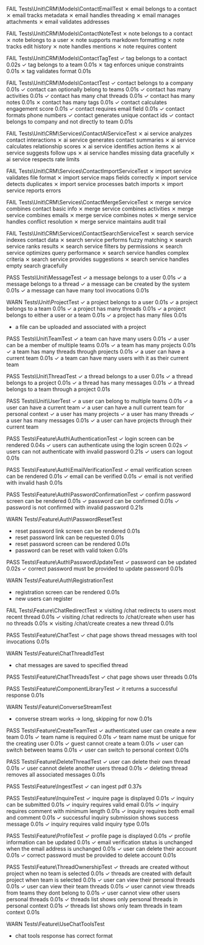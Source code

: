 
   FAIL  Tests\Unit\CRM\Models\ContactEmailTest
  ⨯ email belongs to a contact
  ⨯ email tracks metadata
  ⨯ email handles threading
  ⨯ email manages attachments
  ⨯ email validates addresses

   FAIL  Tests\Unit\CRM\Models\ContactNoteTest
  ⨯ note belongs to a contact
  ⨯ note belongs to a user
  ⨯ note supports markdown formatting
  ⨯ note tracks edit history
  ⨯ note handles mentions
  ⨯ note requires content

   FAIL  Tests\Unit\CRM\Models\ContactTagTest
  ✓ tag belongs to a contact                                                                           0.02s
  ✓ tag belongs to a team                                                                              0.01s
  ⨯ tag enforces unique constraints                                                                    0.01s
  ⨯ tag validates format                                                                               0.01s

   FAIL  Tests\Unit\CRM\Models\ContactTest
  ✓ contact belongs to a company                                                                       0.01s
  ✓ contact can optionally belong to teams                                                             0.01s
  ✓ contact has many activities                                                                        0.01s
  ✓ contact has many chat threads                                                                      0.01s
  ✓ contact has many notes                                                                             0.01s
  ⨯ contact has many tags                                                                              0.01s
  ✓ contact calculates engagement score                                                                0.01s
  ✓ contact requires email field                                                                       0.01s
  ✓ contact formats phone numbers
  ✓ contact generates unique contact ids
  ✓ contact belongs to company and not directly to team                                                0.01s

   FAIL  Tests\Unit\CRM\Services\ContactAIServiceTest
  ⨯ ai service analyzes contact interactions
  ⨯ ai service generates contact summaries
  ⨯ ai service calculates relationship scores
  ⨯ ai service identifies action items
  ⨯ ai service suggests follow ups
  ⨯ ai service handles missing data gracefully
  ⨯ ai service respects rate limits

   FAIL  Tests\Unit\CRM\Services\ContactImportServiceTest
  ⨯ import service validates file format
  ⨯ import service maps fields correctly
  ⨯ import service detects duplicates
  ⨯ import service processes batch imports
  ⨯ import service reports errors

   FAIL  Tests\Unit\CRM\Services\ContactMergeServiceTest
  ⨯ merge service combines contact basic info
  ⨯ merge service combines activities
  ⨯ merge service combines emails
  ⨯ merge service combines notes
  ⨯ merge service handles conflict resolution
  ⨯ merge service maintains audit trail

   FAIL  Tests\Unit\CRM\Services\ContactSearchServiceTest
  ⨯ search service indexes contact data
  ⨯ search service performs fuzzy matching
  ⨯ search service ranks results
  ⨯ search service filters by permissions
  ⨯ search service optimizes query performance
  ⨯ search service handles complex criteria
  ⨯ search service provides suggestions
  ⨯ search service handles empty search gracefully

   PASS  Tests\Unit\MessageTest
  ✓ a message belongs to a user                                                                        0.01s
  ✓ a message belongs to a thread
  ✓ a message can be created by the system                                                             0.01s
  ✓ a message can have many tool invocations                                                           0.01s

   WARN  Tests\Unit\ProjectTest
  ✓ a project belongs to a user                                                                        0.01s
  ✓ a project belongs to a team                                                                        0.01s
  ✓ a project has many threads                                                                         0.01s
  ✓ a project belongs to either a user or a team                                                       0.01s
  ✓ a project has many files                                                                           0.01s
  - a file can be uploaded and associated with a project

   PASS  Tests\Unit\TeamTest
  ✓ a team can have many users                                                                         0.01s
  ✓ a user can be a member of multiple teams                                                           0.01s
  ✓ a team has many projects                                                                           0.01s
  ✓ a team has many threads through projects                                                           0.01s
  ✓ a user can have a current team                                                                     0.01s
  ✓ a team can have many users with it as their current team

   PASS  Tests\Unit\ThreadTest
  ✓ a thread belongs to a user                                                                         0.01s
  ✓ a thread belongs to a project                                                                      0.01s
  ✓ a thread has many messages                                                                         0.01s
  ✓ a thread belongs to a team through a project                                                       0.01s

   PASS  Tests\Unit\UserTest
  ✓ a user can belong to multiple teams                                                                0.01s
  ✓ a user can have a current team
  ✓ a user can have a null current team for personal context
  ✓ a user has many projects
  ✓ a user has many threads
  ✓ a user has many messages                                                                           0.01s
  ✓ a user can have projects through their current team

   PASS  Tests\Feature\Auth\AuthenticationTest
  ✓ login screen can be rendered                                                                       0.04s
  ✓ users can authenticate using the login screen                                                      0.02s
  ✓ users can not authenticate with invalid password                                                   0.21s
  ✓ users can logout                                                                                   0.01s

   PASS  Tests\Feature\Auth\EmailVerificationTest
  ✓ email verification screen can be rendered                                                          0.01s
  ✓ email can be verified                                                                              0.01s
  ✓ email is not verified with invalid hash                                                            0.01s

   PASS  Tests\Feature\Auth\PasswordConfirmationTest
  ✓ confirm password screen can be rendered                                                            0.01s
  ✓ password can be confirmed                                                                          0.01s
  ✓ password is not confirmed with invalid password                                                    0.21s

   WARN  Tests\Feature\Auth\PasswordResetTest
  - reset password link screen can be rendered                                                         0.01s
  - reset password link can be requested                                                               0.01s
  - reset password screen can be rendered                                                              0.01s
  - password can be reset with valid token                                                             0.01s

   PASS  Tests\Feature\Auth\PasswordUpdateTest
  ✓ password can be updated                                                                            0.02s
  ✓ correct password must be provided to update password                                               0.01s

   WARN  Tests\Feature\Auth\RegistrationTest
  - registration screen can be rendered                                                                0.01s
  - new users can register

   FAIL  Tests\Feature\ChatRedirectTest
  ⨯ visiting /chat redirects to users most recent thread                                               0.01s
  ✓ visiting /chat redirects to /chat/create when user has no threads                                  0.01s
  ⨯ visiting /chat/create creates a new thread                                                         0.01s

   PASS  Tests\Feature\ChatTest
  ✓ chat page shows thread messages with tool invocations                                              0.01s

   WARN  Tests\Feature\ChatThreadIdTest
  - chat messages are saved to specified thread

   PASS  Tests\Feature\ChatThreadsTest
  ✓ chat page shows user threads                                                                       0.01s

   PASS  Tests\Feature\ComponentLibraryTest
  ✓ it returns a successful response                                                                   0.01s

   WARN  Tests\Feature\ConverseStreamTest
  - converse stream works → long, skipping for now                                                     0.01s

   PASS  Tests\Feature\CreateTeamTest
  ✓ authenticated user can create a new team                                                           0.01s
  ✓ team name is required                                                                              0.01s
  ✓ team name must be unique for the creating user                                                     0.01s
  ✓ guest cannot create a team                                                                         0.01s
  ✓ user can switch between teams                                                                      0.01s
  ✓ user can switch to personal context                                                                0.01s

   PASS  Tests\Feature\DeleteThreadTest
  ✓ user can delete their own thread                                                                   0.01s
  ✓ user cannot delete another users thread                                                            0.01s
  ✓ deleting thread removes all associated messages                                                    0.01s

   PASS  Tests\Feature\IngestTest
  ✓ can ingest pdf                                                                                     0.37s

   PASS  Tests\Feature\InquireTest
  ✓ inquire page is displayed                                                                          0.01s
  ✓ inquiry can be submitted                                                                           0.01s
  ✓ inquiry requires valid email                                                                       0.01s
  ✓ inquiry requires comment with minimum length                                                       0.01s
  ✓ inquiry requires both email and comment                                                            0.01s
  ✓ successful inquiry submission shows success message                                                0.01s
  ✓ inquiry requires valid inquiry type                                                                0.01s

   PASS  Tests\Feature\ProfileTest
  ✓ profile page is displayed                                                                          0.01s
  ✓ profile information can be updated                                                                 0.01s
  ✓ email verification status is unchanged when the email address is unchanged                         0.01s
  ✓ user can delete their account                                                                      0.01s
  ✓ correct password must be provided to delete account                                                0.01s

   PASS  Tests\Feature\ThreadOwnershipTest
  ✓ threads are created without project when no team is selected                                       0.01s
  ✓ threads are created with default project when team is selected                                     0.01s
  ✓ user can view their personal threads                                                               0.01s
  ✓ user can view their team threads                                                                   0.01s
  ✓ user cannot view threads from teams they dont belong to                                            0.01s
  ✓ user cannot view other users personal threads                                                      0.01s
  ✓ threads list shows only personal threads in personal context                                       0.01s
  ✓ threads list shows only team threads in team context                                               0.01s

   WARN  Tests\Feature\UseChatToolsTest
  - chat tools response has correct format
